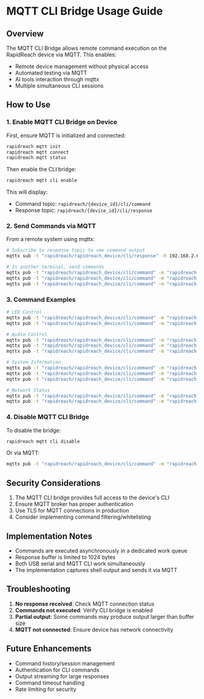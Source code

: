 # MQTT CLI Bridge Usage Guide

## Overview

The MQTT CLI Bridge allows remote command execution on the RapidReach device via MQTT. This enables:
- Remote device management without physical access
- Automated testing via MQTT
- AI tools interaction through mqttx
- Multiple simultaneous CLI sessions

## How to Use

### 1. Enable MQTT CLI Bridge on Device

First, ensure MQTT is initialized and connected:
```bash
rapidreach mqtt init
rapidreach mqtt connect
rapidreach mqtt status
```

Then enable the CLI bridge:
```bash
rapidreach mqtt cli enable
```

This will display:
- Command topic: `rapidreach/{device_id}/cli/command`
- Response topic: `rapidreach/{device_id}/cli/response`

### 2. Send Commands via MQTT

From a remote system using mqttx:

```bash
# Subscribe to response topic to see command output
mqttx sub -t "rapidreach/rapidreach_device/cli/response" -h 192.168.2.62 -p 1883

# In another terminal, send commands
mqttx pub -t "rapidreach/rapidreach_device/cli/command" -m "rapidreach led on green" -h 192.168.2.62 -p 1883
mqttx pub -t "rapidreach/rapidreach_device/cli/command" -m "rapidreach battery" -h 192.168.2.62 -p 1883
mqttx pub -t "rapidreach/rapidreach_device/cli/command" -m "rapidreach device info" -h 192.168.2.62 -p 1883
```

### 3. Command Examples

```bash
# LED Control
mqttx pub -t "rapidreach/rapidreach_device/cli/command" -m "rapidreach led on green"
mqttx pub -t "rapidreach/rapidreach_device/cli/command" -m "rapidreach led off"

# Audio Control
mqttx pub -t "rapidreach/rapidreach_device/cli/command" -m "rapidreach audio volume get"
mqttx pub -t "rapidreach/rapidreach_device/cli/command" -m "rapidreach audio volume set 50"
mqttx pub -t "rapidreach/rapidreach_device/cli/command" -m "rapidreach audio play 0"

# System Information
mqttx pub -t "rapidreach/rapidreach_device/cli/command" -m "rapidreach battery"
mqttx pub -t "rapidreach/rapidreach_device/cli/command" -m "rapidreach device info"
mqttx pub -t "rapidreach/rapidreach_device/cli/command" -m "rapidreach rtc get"

# Network Status
mqttx pub -t "rapidreach/rapidreach_device/cli/command" -m "rapidreach net modem status"
mqttx pub -t "rapidreach/rapidreach_device/cli/command" -m "rapidreach mqtt status"
```

### 4. Disable MQTT CLI Bridge

To disable the bridge:
```bash
rapidreach mqtt cli disable
```

Or via MQTT:
```bash
mqttx pub -t "rapidreach/rapidreach_device/cli/command" -m "rapidreach mqtt cli disable"
```

## Security Considerations

1. The MQTT CLI bridge provides full access to the device's CLI
2. Ensure MQTT broker has proper authentication
3. Use TLS for MQTT connections in production
4. Consider implementing command filtering/whitelisting

## Implementation Notes

- Commands are executed asynchronously in a dedicated work queue
- Response buffer is limited to 1024 bytes
- Both USB serial and MQTT CLI work simultaneously
- The implementation captures shell output and sends it via MQTT

## Troubleshooting

1. **No response received**: Check MQTT connection status
2. **Commands not executed**: Verify CLI bridge is enabled
3. **Partial output**: Some commands may produce output larger than buffer size
4. **MQTT not connected**: Ensure device has network connectivity

## Future Enhancements

- Command history/session management
- Authentication for CLI commands
- Output streaming for large responses
- Command timeout handling
- Rate limiting for security

